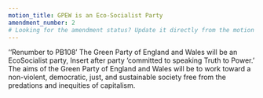```yaml
---
motion_title: GPEW is an Eco-Socialist Party
amendment_number: 2
# Looking for the amendment status? Update it directly from the motion page!
---
```

‘‘Renumber to PB108’
The Green Party of England and Wales will be an EcoSocialist party, Insert after party ‘committed to speaking Truth to Power.’
The aims of the Green Party of England and Wales will be to work toward a non-violent, democratic, just, and sustainable society free from the predations and inequities of capitalism.
